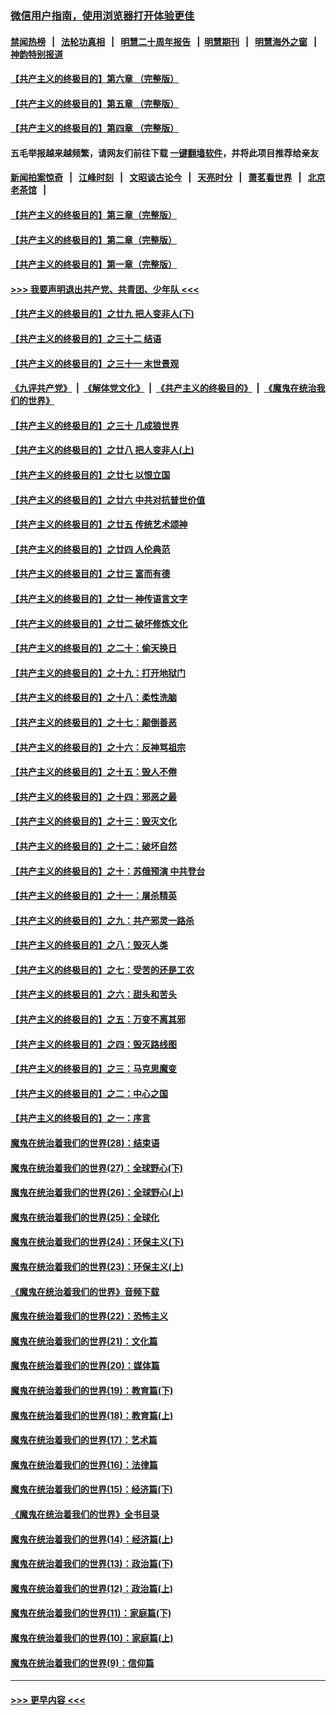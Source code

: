 ### [微信用户指南，使用浏览器打开体验更佳](https://github.com/gfw-breaker/banned-news1/blob/master/indexes/wechat-guide.md?t=0)
#### [禁闻热榜](热点新闻.md?t=0)  &nbsp;&nbsp;|&nbsp;&nbsp; [法轮功真相](https://github.com/gfw-breaker/truth/blob/master/README.md?t=0) &nbsp;&nbsp;|&nbsp;&nbsp; [明慧二十周年报告](https://github.com/gfw-breaker/mh-reports/blob/master/README.md?t=0) &nbsp;&nbsp;|&nbsp;&nbsp;[明慧期刊](https://github.com/gfw-breaker/mh-qikan) &nbsp;&nbsp;|&nbsp;&nbsp; [明慧海外之窗](https://github.com/gfw-breaker/mh-news/blob/master/README.md?t=0) &nbsp;&nbsp;|&nbsp;&nbsp; [神韵特别报道](https://github.com/gfw-breaker/mh-news/blob/master/shenyun.md?t=0)
#### [【共产主义的终极目的】第六章 （完整版）](../pages/nsc422/n11428913.md?t=02050022) 
#### [【共产主义的终极目的】第五章 （完整版）](../pages/nsc422/n11428912.md?t=02050022) 
#### [【共产主义的终极目的】第四章 （完整版）](../pages/nsc422/n11428907.md?t=02050022) 
#### 五毛举报越来越频繁，请网友们前往下载 [一键翻墙软件](https://github.com/gfw-breaker/ssr-accounts)，并将此项目推荐给亲友
#### [新闻拍案惊奇](https://github.com/gfw-breaker/banned-news1/blob/master/pages/link4.md) &nbsp;&nbsp;|&nbsp;&nbsp; [江峰时刻](https://github.com/gfw-breaker/banned-news1/blob/master/pages/link4.md) &nbsp;&nbsp;|&nbsp;&nbsp; [文昭谈古论今](https://github.com/gfw-breaker/banned-news1/blob/master/pages/link4.md) &nbsp;&nbsp;|&nbsp;&nbsp; [天亮时分](https://github.com/gfw-breaker/banned-news1/blob/master/pages/link4.md) &nbsp;&nbsp;|&nbsp;&nbsp; [萧茗看世界](https://github.com/gfw-breaker/banned-news1/blob/master/pages/link4.md) &nbsp;&nbsp;|&nbsp;&nbsp; [北京老茶馆](https://github.com/gfw-breaker/banned-news1/blob/master/pages/link4.md) &nbsp;&nbsp;|&nbsp;&nbsp; 
#### [【共产主义的终极目的】第三章（完整版）](../pages/nsc422/n11428848.md?t=02050022) 
#### [【共产主义的终极目的】第二章（完整版）](../pages/nsc422/n11428831.md?t=02050022) 
#### [【共产主义的终极目的】第一章（完整版）](../pages/nsc422/n11417651.md?t=02050022) 
#### [>>> 我要声明退出共产党、共青团、少年队 <<<](https://github.com/begood0513/goodnews/blob/master/quit/letter.md) 
#### [【共产主义的终极目的】之廿九 把人变非人(下)](../pages/nsc422/n11344140.md?t=02050022) 
#### [【共产主义的终极目的】之三十二 结语](../pages/nsc422/n11360535.md?t=02050022) 
#### [【共产主义的终极目的】之三十一 末世景观](../pages/nsc422/n11351129.md?t=02050022) 
#### [《九评共产党》](https://github.com/begood0513/9ping.md/blob/master/README.md) &nbsp;|&nbsp; [《解体党文化》](../../../../jtdwh.md/blob/master/README.md)  &nbsp;|&nbsp; [《共产主义的终极目的》](../../../../gczydzjmd.md/blob/master/README.md) &nbsp;|&nbsp; [《魔鬼在统治我们的世界》](../../../../mgztzwmdsj.md/blob/master/README.md) 
#### [【共产主义的终极目的】之三十 几成狼世界](../pages/nsc422/n11348280.md?t=02050022) 
#### [【共产主义的终极目的】之廿八 把人变非人(上)](../pages/nsc422/n11340492.md?t=02050022) 
#### [【共产主义的终极目的】之廿七 以恨立国](../pages/nsc422/n11336944.md?t=02050022) 
#### [【共产主义的终极目的】之廿六 中共对抗普世价值](../pages/nsc422/n11324785.md?t=02050022) 
#### [【共产主义的终极目的】之廿五 传统艺术颂神](../pages/nsc422/n11296396.md?t=02050022) 
#### [【共产主义的终极目的】之廿四 人伦典范](../pages/nsc422/n11296397.md?t=02050022) 
#### [【共产主义的终极目的】之廿三 富而有德](../pages/nsc422/n11283598.md?t=02050022) 
#### [【共产主义的终极目的】之廿一 神传语言文字](../pages/nsc422/n11263265.md?t=02050022) 
#### [【共产主义的终极目的】之廿二 破坏修炼文化](../pages/nsc422/n11245728.md?t=02050022) 
#### [【共产主义的终极目的】之二十：偷天换日](../pages/nsc422/n11238846.md?t=02050022) 
#### [【共产主义的终极目的】之十九：打开地狱门](../pages/nsc422/n11206376.md?t=02050022) 
#### [【共产主义的终极目的】之十八：柔性洗脑](../pages/nsc422/n11199994.md?t=02050022) 
#### [【共产主义的终极目的】之十七：颠倒善恶](../pages/nsc422/n11179782.md?t=02050022) 
#### [【共产主义的终极目的】之十六：反神骂祖宗](../pages/nsc422/n11166798.md?t=02050022) 
#### [【共产主义的终极目的】之十五：毁人不倦](../pages/nsc422/n11166792.md?t=02050022) 
#### [【共产主义的终极目的】之十四：邪恶之最](../pages/nsc422/n11150249.md?t=02050022) 
#### [【共产主义的终极目的】之十三：毁灭文化](../pages/nsc422/n11135227.md?t=02050022) 
#### [【共产主义的终极目的】之十二：破坏自然](../pages/nsc422/n11135214.md?t=02050022) 
#### [【共产主义的终极目的】之十：苏俄预演 中共登台](../pages/nsc422/n11118424.md?t=02050022) 
#### [【共产主义的终极目的】之十一：屠杀精英](../pages/nsc422/n11118442.md?t=02050022) 
#### [【共产主义的终极目的】之九：共产邪灵一路杀](../pages/nsc422/n11114139.md?t=02050022) 
#### [【共产主义的终极目的】之八：毁灭人类](../pages/nsc422/n11108503.md?t=02050022) 
#### [【共产主义的终极目的】之七：受苦的还是工农](../pages/nsc422/n11101809.md?t=02050022) 
#### [【共产主义的终极目的】之六：甜头和苦头](../pages/nsc422/n11096971.md?t=02050022) 
#### [【共产主义的终极目的】之五：万变不离其邪](../pages/nsc422/n11091285.md?t=02050022) 
#### [【共产主义的终极目的】之四：毁灭路线图](../pages/nsc422/n11086284.md?t=02050022) 
#### [【共产主义的终极目的】之三：马克思魔变](../pages/nsc422/n11061941.md?t=02050022) 
#### [【共产主义的终极目的】之二：中心之国](../pages/nsc422/n11047728.md?t=02050022) 
#### [【共产主义的终极目的】之一：序言](../pages/nsc422/n11086077.md?t=02050022) 
#### [魔鬼在统治着我们的世界(28)：结束语](../pages/nsc422/n10936246.md?t=02050022) 
#### [魔鬼在统治着我们的世界(27)：全球野心(下)](../pages/nsc422/n10928319.md?t=02050022) 
#### [魔鬼在统治着我们的世界(26)：全球野心(上)](../pages/nsc422/n10900318.md?t=02050022) 
#### [魔鬼在统治着我们的世界(25)：全球化](../pages/nsc422/n10788205.md?t=02050022) 
#### [魔鬼在统治着我们的世界(24)：环保主义(下)](../pages/nsc422/n10695307.md?t=02050022) 
#### [魔鬼在统治着我们的世界(23)：环保主义(上)](../pages/nsc422/n10688613.md?t=02050022) 
#### [《魔鬼在统治着我们的世界》音频下载](../pages/nsc422/n10635553.md?t=02050022) 
#### [魔鬼在统治着我们的世界(22)：恐怖主义](../pages/nsc422/n10614727.md?t=02050022) 
#### [魔鬼在统治着我们的世界(21)：文化篇](../pages/nsc422/n10597706.md?t=02050022) 
#### [魔鬼在统治着我们的世界(20)：媒体篇](../pages/nsc422/n10586579.md?t=02050022) 
#### [魔鬼在统治着我们的世界(19)：教育篇(下)](../pages/nsc422/n10564808.md?t=02050022) 
#### [魔鬼在统治着我们的世界(18)：教育篇(上)](../pages/nsc422/n10526970.md?t=02050022) 
#### [魔鬼在统治着我们的世界(17)：艺术篇](../pages/nsc422/n10499093.md?t=02050022) 
#### [魔鬼在统治着我们的世界(16)：法律篇](../pages/nsc422/n10485969.md?t=02050022) 
#### [魔鬼在统治着我们的世界(15)：经济篇(下)](../pages/nsc422/n10469975.md?t=02050022) 
#### [《魔鬼在统治着我们的世界》全书目录](../pages/nsc422/n10464261.md?t=02050022) 
#### [魔鬼在统治着我们的世界(14)：经济篇(上)](../pages/nsc422/n10457370.md?t=02050022) 
#### [魔鬼在统治着我们的世界(13)：政治篇(下)](../pages/nsc422/n10448270.md?t=02050022) 
#### [魔鬼在统治着我们的世界(12)：政治篇(上)](../pages/nsc422/n10444576.md?t=02050022) 
#### [魔鬼在统治着我们的世界(11)：家庭篇(下)](../pages/nsc422/n10440961.md?t=02050022) 
#### [魔鬼在统治着我们的世界(10)：家庭篇(上)](../pages/nsc422/n10435448.md?t=02050022) 
#### [魔鬼在统治着我们的世界(9)：信仰篇](../pages/nsc422/n10432159.md?t=02050022) 

----
#### [ >>> 更早内容 <<< ](../indexes/nsc422-earlier.md)
